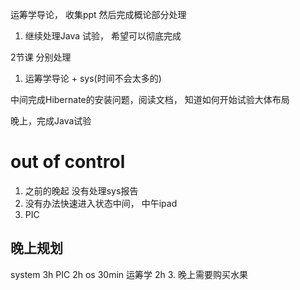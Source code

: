 运筹学导论， 收集ppt 然后完成概论部分处理
1. 继续处理Java 试验， 希望可以彻底完成

2节课 分别处理
1. 运筹学导论 + sys(时间不会太多的)

中间完成Hibernate的安装问题，阅读文档， 知道如何开始试验大体布局

晚上，完成Java试验

# out of control
1. 之前的晚起 没有处理sys报告
2. 没有办法快速进入状态中间， 中午ipad
3. PIC

## 晚上规划
system 3h
PIC 2h
os 30min
运筹学 2h
3. 晚上需要购买水果
